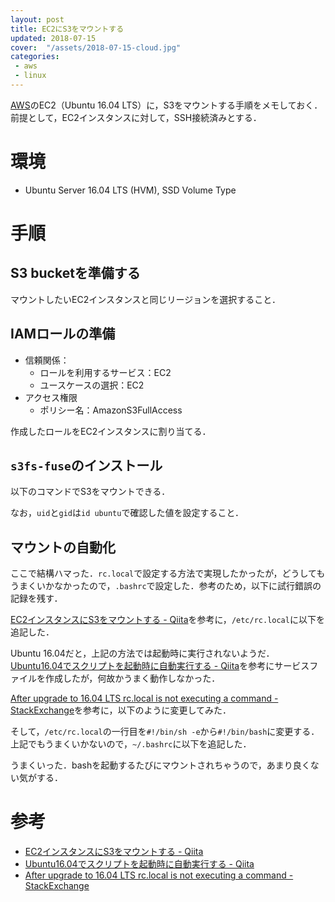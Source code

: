 ```yaml
---
layout: post
title: EC2にS3をマウントする
updated: 2018-07-15
cover:  "/assets/2018-07-15-cloud.jpg"
categories:
 - aws
 - linux
---
```


[AWS](https://aws.amazon.com/jp/)のEC2（Ubuntu 16.04 LTS）に，S3をマウントする手順をメモしておく．前提として，EC2インスタンスに対して，SSH接続済みとする．

# 環境

- Ubuntu Server 16.04 LTS (HVM), SSD Volume Type

# 手順

## S3 bucketを準備する

マウントしたいEC2インスタンスと同じリージョンを選択すること．

## IAMロールの準備

- 信頼関係：
  - ロールを利用するサービス：EC2
  - ユースケースの選択：EC2
- アクセス権限
  - ポリシー名：AmazonS3FullAccess

作成したロールをEC2インスタンスに割り当てる．

## `s3fs-fuse`のインストール

<script src="https://gist.github.com/haltaro/041eeaab46a6ed5d111ba8b4da742759.js"></script>

以下のコマンドでS3をマウントできる．

<script src="https://gist.github.com/haltaro/fb68727dfc45c7a9ca45cc2373e180b5.js"></script>

なお，`uid`と`gid`は`id ubuntu`で確認した値を設定すること．

## マウントの自動化

ここで結構ハマった．`rc.local`で設定する方法で実現したかったが，どうしてもうまくいかなかったので，`.bashrc`で設定した．参考のため，以下に試行錯誤の記録を残す．

[EC2インスタンスにS3をマウントする - Qiita](https://qiita.com/shicky1121/items/e19b50308c79e5a6081e)を参考に，`/etc/rc.local`に以下を追記した．

<script src="https://gist.github.com/haltaro/d0d44e135b154d3a33ff0369d9d20deb.js"></script>

Ubuntu 16.04だと，上記の方法では起動時に実行されないようだ．[Ubuntu16.04でスクリプトを起動時に自動実行する - Qiita](https://qiita.com/msrks/items/5201ae15d0e1f8de5946)を参考にサービスファイルを作成したが，何故かうまく動作しなかった．

[After upgrade to 16.04 LTS rc.local is not executing a command - StackExchange](https://askubuntu.com/questions/765120/after-upgrade-to-16-04-lts-rc-local-is-not-executing-a-command)を参考に，以下のように変更してみた．

<script src="https://gist.github.com/haltaro/47b8ef513273903bddd0e4f4a378eac2.js"></script>

そして，`/etc/rc.local`の一行目を`#!/bin/sh -e`から`#!/bin/bash`に変更する．上記でもうまくいかないので，`~/.bashrc`に以下を追記した．

<script src="https://gist.github.com/haltaro/339ab269a4d200247137a6635e0f26c2.js"></script>

うまくいった．bashを起動するたびにマウントされちゃうので，あまり良くない気がする．

# 参考

- [EC2インスタンスにS3をマウントする - Qiita](https://qiita.com/shicky1121/items/e19b50308c79e5a6081e)
- [Ubuntu16.04でスクリプトを起動時に自動実行する - Qiita](https://qiita.com/msrks/items/5201ae15d0e1f8de5946)
- [After upgrade to 16.04 LTS rc.local is not executing a command - StackExchange](https://askubuntu.com/questions/765120/after-upgrade-to-16-04-lts-rc-local-is-not-executing-a-command)
